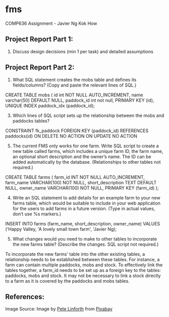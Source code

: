 # fms
 COMP636 Assignment - Javier Ng Kok How

## Project Report Part 1: 
1. Discuss design decisions (min 1 per task) and detailed assumptions


## Project Report Part 2: 
1. What SQL statement creates the mobs table and defines its fields/columns? (Copy and paste the relevant lines of SQL.) 

CREATE TABLE mobs (
	id int NOT NULL AUTO_INCREMENT,
	name varchar(50) DEFAULT NULL,
	paddock_id int not null,
	PRIMARY KEY (id),
    UNIQUE INDEX paddock_idx (paddock_id);
   
3. Which lines of SQL script sets up the relationship between the mobs and paddocks tables?
   
CONSTRAINT fk_paddock
	FOREIGN KEY (paddock_id)
	REFERENCES paddocks(id)
	ON DELETE NO ACTION
	ON UPDATE NO ACTION

5. The current FMS only works for one farm. Write SQL script to create a new table called farms, which includes a unique farm ID, the farm name, an optional short description and the owner’s name. The ID can be added automatically by the database. (Relationships to other tables not required.)
   
CREATE TABLE farms (
    farm_id INT NOT NULL AUTO_INCREMENT,
    farm_name VARCHAR(100) NOT NULL,
    short_description TEXT DEFAULT NULL,
    owner_name VARCHAR(100) NOT NULL,
    PRIMARY KEY (farm_id)
);

4. Write an SQL statement to add details for an example farm to your new farms table, which would be suitable to include in your web application for the users to add farms in a future version. (Type in actual values, don’t use %s markers.) 

INSERT INTO farms (farm_name, short_description, owner_name)
VALUES ('Happy Valley, 'A lovely small town farm', 'Javier Ng);

5. What changes would you need to make to other tables to incorporate the new farms table? (Describe the changes. SQL script not required.) 

To incorporate the new farms' table into the other existing tables, a relationship needs to be established between these tables. For instance, a farm can contain multiple paddocks, mobs and stock. To effectively link the tables together, a farm_id needs to be set up as a foreign key to the tables: paddocks, mobs and stock. It may not be necessary to link a stock directly to a farm as it is covered by the paddocks and mobs tables.


## References: 

Image Source: Image by <a href="https://pixabay.com/users/thedigitalartist-202249/?utm_source=link-attribution&utm_medium=referral&utm_campaign=image&utm_content=2641195">Pete Linforth</a> from <a href="https://pixabay.com//?utm_source=link-attribution&utm_medium=referral&utm_campaign=image&utm_content=2641195">Pixabay</a>
